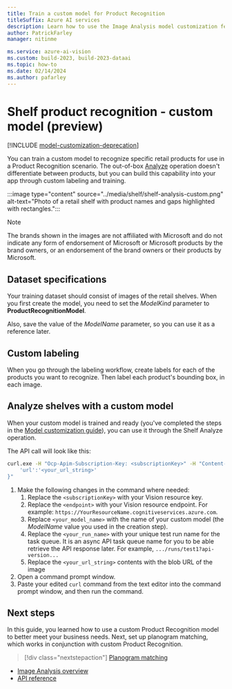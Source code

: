 ```yaml
---
title: Train a custom model for Product Recognition
titleSuffix: Azure AI services
description: Learn how to use the Image Analysis model customization feature to train a model to recognize specific products in a Product Recognition task.
author: PatrickFarley
manager: nitinme

ms.service: azure-ai-vision
ms.custom: build-2023, build-2023-dataai
ms.topic: how-to
ms.date: 02/14/2024
ms.author: pafarley
---
```


# Shelf product recognition - custom model (preview)

[!INCLUDE [model-customization-deprecation](../includes/model-customization-deprecation.md)]

You can train a custom model to recognize specific retail products for use in a Product Recognition scenario. The out-of-box [Analyze](shelf-analyze.md) operation doesn't differentiate between products, but you can build this capability into your app through custom labeling and training.

:::image type="content" source="../media/shelf/shelf-analysis-custom.png" alt-text="Photo of a retail shelf with product names and gaps highlighted with rectangles.":::

> [!NOTE]
> The brands shown in the images are not affiliated with Microsoft and do not indicate any form of endorsement of Microsoft or Microsoft products by the brand owners, or an endorsement of the brand owners or their products by Microsoft.

<!--## Use the model customization feature

The [Model customization how-to guide](./model-customization.md) shows you how to train and publish a custom Image Analysis model. You can follow that guide, with a few specifications, to make a model for Product Recognition.

> [!div class="nextstepaction"]
> [Model customization](model-customization.md)
-->

## Dataset specifications

Your training dataset should consist of images of the retail shelves. When you first create the model, you need to set the _ModelKind_ parameter to **ProductRecognitionModel**. 

Also, save the value of the _ModelName_ parameter, so you can use it as a reference later.

## Custom labeling

When you go through the labeling workflow, create labels for each of the products you want to recognize. Then label each product's bounding box, in each image.

## Analyze shelves with a custom model

When your custom model is trained and ready (you've completed the steps in the [Model customization guide](./model-customization.md)), you can use it through the Shelf Analyze operation. 

The API call will look like this:

```bash
curl.exe -H "Ocp-Apim-Subscription-Key: <subscriptionKey>" -H "Content-Type: application/json" "<endpoint>/computervision/productrecognition/<your_model_name>/runs/<your_run_name>?api-version=2023-04-01-preview" -d "{
    'url':'<your_url_string>'
}"
```

1. Make the following changes in the command where needed:
    1. Replace the `<subscriptionKey>` with your Vision resource key.
    1. Replace the `<endpoint>` with your Vision resource endpoint. For example: `https://YourResourceName.cognitiveservices.azure.com`.
    1. Replace `<your_model_name>` with the name of your custom model (the _ModelName_ value you used in the creation step).
    1. Replace the `<your_run_name>` with your unique test run name for the task queue. It is an async API task queue name for you to be able retrieve the API response later. For example, `.../runs/test1?api-version...`
    1. Replace the `<your_url_string>` contents with the blob URL of the image
1. Open a command prompt window.
1. Paste your edited `curl` command from the text editor into the command prompt window, and then run the command.

## Next steps

In this guide, you learned how to use a custom Product Recognition model to better meet your business needs. Next, set up planogram matching, which works in conjunction with custom Product Recognition.

> [!div class="nextstepaction"]
> [Planogram matching](shelf-planogram.md)

* [Image Analysis overview](../overview-image-analysis.md)
* [API reference](/rest/api/computervision/operation-groups)
